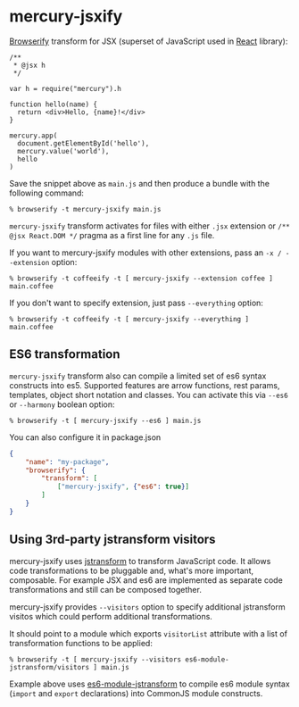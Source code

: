 # mercury-jsxify

[Browserify][] transform for JSX (superset of JavaScript used in [React][]
library):

    /**
     * @jsx h
     */

    var h = require("mercury").h

    function hello(name) {
      return <div>Hello, {name}!</div>
    }

    mercury.app(
      document.getElementById('hello'),
      mercury.value('world'),
      hello
    )

Save the snippet above as `main.js` and then produce a bundle with the following
command:

    % browserify -t mercury-jsxify main.js

`mercury-jsxify` transform activates for files with either `.jsx` extension or `/**
@jsx React.DOM */` pragma as a first line for any `.js` file.

If you want to mercury-jsxify modules with other extensions, pass an `-x /
--extension` option:

    % browserify -t coffeeify -t [ mercury-jsxify --extension coffee ] main.coffee

If you don't want to specify extension, just pass `--everything` option:

    % browserify -t coffeeify -t [ mercury-jsxify --everything ] main.coffee

## ES6 transformation

`mercury-jsxify` transform also can compile a limited set of es6 syntax constructs
into es5. Supported features are arrow functions, rest params, templates, object
short notation and classes. You can activate this via `--es6` or `--harmony`
boolean option:

    % browserify -t [ mercury-jsxify --es6 ] main.js

You can also configure it in package.json

```json
{
    "name": "my-package",
    "browserify": {
        "transform": [
            ["mercury-jsxify", {"es6": true}]
        ]
    }
}
```

## Using 3rd-party jstransform visitors

mercury-jsxify uses [jstransform][] to transform JavaScript code. It allows code
transformations to be pluggable and, what's more important, composable. For
example JSX and es6 are implemented as separate code transformations and still
can be composed together.

mercury-jsxify provides `--visitors` option to specify additional jstransform visitos
which could perform additional transformations.

It should point to a module which exports `visitorList` attribute with a list of
transformation functions to be applied:

    % browserify -t [ mercury-jsxify --visitors es6-module-jstransform/visitors ] main.js

Example above uses [es6-module-jstransform][] to compile es6 module syntax
(`import` and `export` declarations) into CommonJS module constructs.

[Browserify]: http://browserify.org
[React]: http://facebook.github.io/react/
[jstransform]: https://github.com/facebook/jstransform
[es6-module-jstransform]: https://github.com/andreypopp/es6-module-jstransform
